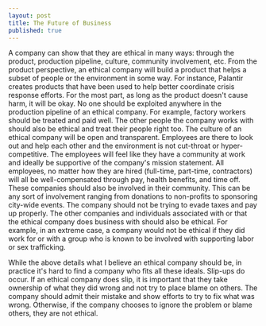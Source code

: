 ```yaml
---
layout: post
title: The Future of Business
published: true
---
```


A company can show that they are ethical in many ways: through the product, production pipeline, culture, community involvement, etc. From the product perspective, an ethical company will build a product that helps a subset of people or the environment in some way. For instance, Palantir creates products that have been used to help better coordinate crisis response efforts. For the most part, as long as the product doesn't cause harm, it will be okay. No one should be exploited anywhere in the production pipeline of an ethical company. For example, factory workers should be treated and paid well. The other people the company works with should also be ethical and treat their people right too. The culture of an ethical company will be open and transparent. Employees are there to look out and help each other and the environment is not cut-throat or hyper-competitive. The employees will feel like they have a community at work and ideally be supportive of the company's mission statement. All employees, no matter how they are hired (full-time, part-time, contractors) will all be well-compensated through pay, health benefits, and time off. These companies should also be involved in their community. This can be any sort of involvement ranging from donations to non-profits to sponsoring city-wide events. The company should not be trying to evade taxes and pay up properly. The other companies and individuals associated with or that the ethical company does business with should also be ethical. For example, in an extreme case, a company would not be ethical if they did work for or with a group who is known to be involved with supporting labor or sex trafficking.

While the above details what I believe an ethical company should be, in practice it's hard to find a company who fits all these ideals. Slip-ups do occur. If an ethical company does slip, it is important that they take ownership of what they did wrong and not try to place blame on others. The company should admit their mistake and show efforts to try to fix what was wrong. Otherwise, if the company chooses to ignore the problem or blame others, they are not ethical.
